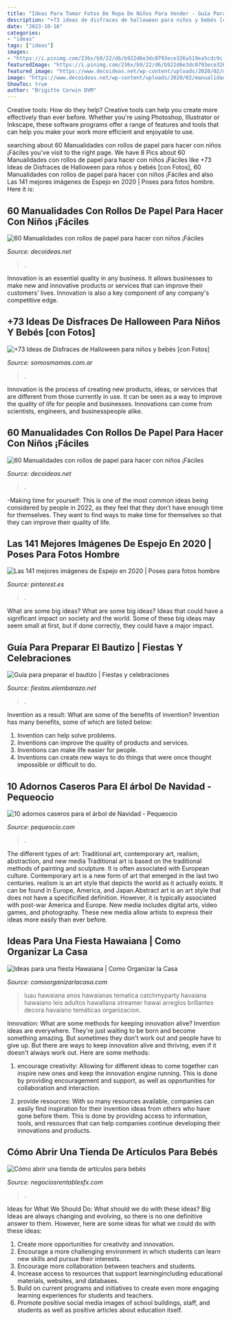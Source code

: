 ```yaml
---
title: "Ideas Para Tomar Fotos De Ropa De Niños Para Vender - Guía Para Preparar El Bautizo"
description: "+73 ideas de disfraces de halloween para niños y bebés [con fotos]"
date: "2023-10-16"
categories:
- "ideas"
tags: ["ideas"]
images:
- "https://i.pinimg.com/236x/b9/22/d6/b922d6e3dc0793ece326a519ea5cdc9c.jpg"
featuredImage: "https://i.pinimg.com/236x/b9/22/d6/b922d6e3dc0793ece326a519ea5cdc9c.jpg"
featured_image: "https://www.decoideas.net/wp-content/uploads/2020/02/manualidades-rollos-papel-51.jpg"
image: "https://www.decoideas.net/wp-content/uploads/2020/02/manualidades-rollos-papel-51.jpg"
ShowToc: true
author: "Brigitte Corwin DVM"
---
```



Creative tools: How do they help?
Creative tools can help you create more effectively than ever before. Whether you're using Photoshop, Illustrator or Inkscape, these software programs offer a range of features and tools that can help you make your work more efficient and enjoyable to use.

	

		
searching about 60 Manualidades con rollos de papel para hacer con niños ¡Fáciles you've visit to the right page. We have 8 Pics about 60 Manualidades con rollos de papel para hacer con niños ¡Fáciles like +73 Ideas de Disfraces de Halloween para niños y bebés [con Fotos], 60 Manualidades con rollos de papel para hacer con niños ¡Fáciles and also Las 141 mejores imágenes de Espejo en 2020 | Poses para fotos hombre. Here it is:
		
    
## 60 Manualidades Con Rollos De Papel Para Hacer Con Niños ¡Fáciles

<img loading=lazy src="https://www.decoideas.net/wp-content/uploads/2020/02/manualidades-rollos-papel-58.jpg" onerror="this.onerror=null;this.src='https://tse1.mm.bing.net/th?id=OIP.o11njcRLFQUdATKt-rXuuwHaLH&amp;pid=15.1';" alt="60 Manualidades con rollos de papel para hacer con niños ¡Fáciles">

_Source: decoideas.net_

>. 

	

Innovation is an essential quality in any business. It allows businesses to make new and innovative products or services that can improve their customers' lives. Innovation is also a key component of any company's competitive edge.

    
## +73 Ideas De Disfraces De Halloween Para Niños Y Bebés [con Fotos]

<img loading=lazy src="https://cdn-0.somosmamas.com.ar/wp-content/uploads/2018/10/payaso-4-768x1176.jpg" onerror="this.onerror=null;this.src='https://tse1.mm.bing.net/th?id=OIP.SYqEot7MT20YQqbuELPLgQHaLV&amp;pid=15.1';" alt="+73 Ideas de Disfraces de Halloween para niños y bebés [con Fotos]">

_Source: somosmamas.com.ar_

>. 

	

Innovation is the process of creating new products, ideas, or services that are different from those currently in use. It can be seen as a way to improve the quality of life for people and businesses. Innovations can come from scientists, engineers, and businesspeople alike.

    
## 60 Manualidades Con Rollos De Papel Para Hacer Con Niños ¡Fáciles

<img loading=lazy src="https://www.decoideas.net/wp-content/uploads/2020/02/manualidades-rollos-papel-51.jpg" onerror="this.onerror=null;this.src='https://tse2.mm.bing.net/th?id=OIP.PpRWvuIpITonjWHTCp3O2AHaGQ&amp;pid=15.1';" alt="60 Manualidades con rollos de papel para hacer con niños ¡Fáciles">

_Source: decoideas.net_

>. 

	

-Making time for yourself: This is one of the most common ideas being considered by people in 2022, as they feel that they don’t have enough time for themselves. They want to find ways to make time for themselves so that they can improve their quality of life.

    
## Las 141 Mejores Imágenes De Espejo En 2020 | Poses Para Fotos Hombre

<img loading=lazy src="https://i.pinimg.com/236x/b9/22/d6/b922d6e3dc0793ece326a519ea5cdc9c.jpg" onerror="this.onerror=null;this.src='https://tse1.mm.bing.net/th?id=OIP.1GOl3kN7A98tuGatlOrbFAAAAA&amp;pid=15.1';" alt="Las 141 mejores imágenes de Espejo en 2020 | Poses para fotos hombre">

_Source: pinterest.es_

>. 

	

What are some big ideas?
What are some big ideas? Ideas that could have a significant impact on society and the world. Some of these big ideas may seem small at first, but if done correctly, they could have a major impact.

    
## Guía Para Preparar El Bautizo | Fiestas Y Celebraciones

<img loading=lazy src="https://fiestas.elembarazo.net/wp-content/uploads/sites/8/2012/09/decoración-mesa.jpg" onerror="this.onerror=null;this.src='https://tse2.mm.bing.net/th?id=OIP.BM9YWQU4gnCmooFYkt1yaQHaLG&amp;pid=15.1';" alt="Guía para preparar el bautizo | Fiestas y celebraciones">

_Source: fiestas.elembarazo.net_

>. 

	

Invention as a result: What are some of the benefits of invention?
Invention has many benefits, some of which are listed below: 
1. Invention can help solve problems. 
2. Inventions can improve the quality of products and services. 
3. Inventions can make life easier for people. 
4. Inventions can create new ways to do things that were once thought impossible or difficult to do.

    
## 10 Adornos Caseros Para El árbol De Navidad - Pequeocio

<img loading=lazy src="http://www.pequeocio.com/wp-content/uploads/2012/10/adornos-arbol-navidad.jpg" onerror="this.onerror=null;this.src='https://tse2.mm.bing.net/th?id=OIP.WjNN1f0husn8jDH0kHISgQHaHa&amp;pid=15.1';" alt="10 adornos caseros para el árbol de Navidad - Pequeocio">

_Source: pequeocio.com_

>. 

	

The different types of art: Traditional art, contemporary art, realism, abstraction, and new media
Traditional art is based on the traditional methods of painting and sculpture. It is often associated with European culture. Contemporary art is a new form of art that emerged in the last two centuries. realism is an art style that depicts the world as it actually exists. It can be found in Europe, America, and Japan.Abstract art is an art style that does not have a specificified definition. However, it is typically associated with post-war America and Europe. New media includes digital arts, video games, and photography. These new media allow artists to express their ideas more easily than ever before.

    
## Ideas Para Una Fiesta Hawaiana | Como Organizar La Casa

<img loading=lazy src="https://comoorganizarlacasa.com/wp-content/uploads/2016/04/Ideas-para-una-fiesta-Hawaiana-9.jpg" onerror="this.onerror=null;this.src='https://tse4.mm.bing.net/th?id=OIP.x9QB3gD5JRlK1MN1w3RteQHaE7&amp;pid=15.1';" alt="Ideas para una fiesta Hawaiana | Como Organizar la Casa">

_Source: comoorganizarlacasa.com_

>luau hawaiana anos hawaianas tematica catchmyparty havaiana hawaiano leis adultos hawallana streamer hawai arreglos brillantes decora havaiano temáticas organizacion. 

	

Innovation: What are some methods for keeping innovation alive?
Invention ideas are everywhere. They're just waiting to be born and become something amazing. But sometimes they don't work out and people have to give up. But there are ways to keep innovation alive and thriving, even if it doesn't always work out. Here are some methods:
1. encourage creativity: Allowing for different ideas to come together can inspire new ones and keep the innovation engine running. This is done by providing encouragement and support, as well as opportunities for collaboration and interaction.

2. provide resources: With so many resources available, companies can easily find inspiration for their invention ideas from others who have gone before them. This is done by providing access to information, tools, and resources that can help companies continue developing their innovations and products.


    
## Cómo Abrir Una Tienda De Artículos Para Bebés

<img loading=lazy src="https://negociosrentablesfx.com/wp-content/uploads/2015/07/Cómo-abrir-una-tienda-de-artículos-para-bebés.jpg" onerror="this.onerror=null;this.src='https://tse4.mm.bing.net/th?id=OIP.7jRkceeAI6_PErGaf8k9xQHaFY&amp;pid=15.1';" alt="Cómo abrir una tienda de artículos para bebés">

_Source: negociosrentablesfx.com_

>. 

	

Ideas for What We Should Do: What should we do with these ideas?
Big Ideas are always changing and evolving, so there is no one definitive answer to them. However, here are some ideas for what we could do with these ideas: 
1. Create more opportunities for creativity and innovation. 
2. Encourage a more challenging environment in which students can learn new skills and pursue their interests. 
3. Encourage more collaboration between teachers and students. 
4. Increase access to resources that support learningincluding educational materials, websites, and databases. 
5. Build on current programs and initiatives to create even more engaging learning experiences for students and teachers. 
6. Promote positive social media images of school buildings, staff, and students as well as positive articles about education itself.

